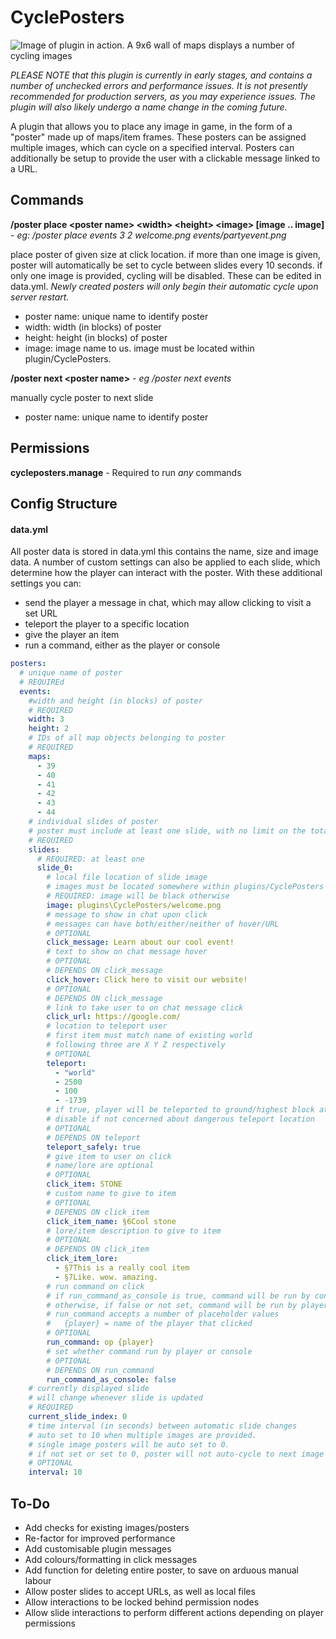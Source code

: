 # CyclePosters

![Image of plugin in action. A 9x6 wall of maps displays a number of cycling images](https://media0.giphy.com/media/CwNQl9X9l7DRhNj3lg/giphy.gif?cid=790b761145b82b9ade04a9ddf83e11967d1708eb87dcb67d&rid=giphy.gif&ct=g)

*PLEASE NOTE that this plugin is currently in early stages, and contains a number of unchecked errors and performance issues. It is not presently recommended for production servers, as you may experience issues. The plugin will also likely undergo a name change in the coming future.*


A plugin that allows you to place any image in game, in the form of a "poster" made up of maps/item frames. These
posters can be assigned multiple images, which can cycle on a specified interval. Posters can additionally be setup to
provide the user with a clickable message linked to a URL. 



## Commands

**/poster place \<poster name> \<width> \<height> \<image> [image .. image]** - *eg: /poster place events 3 2 welcome.png events/partyevent.png*

place poster of given size at click location. if more than one image is given, poster will automatically be set to cycle
between slides every 10 seconds. if only one image is provided, cycling will be disabled. These can be edited in
data.yml. *Newly created posters will only begin their automatic cycle upon server restart.*

* poster name: unique name to identify poster
* width: width (in blocks) of poster
* height: height (in blocks) of poster
* image: image name to us. image must be located within plugin/CyclePosters.

**/poster next \<poster name>** - *eg /poster next events*

manually cycle poster to next slide

* poster name: unique name to identify poster

## Permissions

**cycleposters.manage** - Required to run *any* commands

## Config Structure

#### data.yml

All poster data is stored in data.yml this contains the name, size and image data. A number of custom settings can also be applied to each slide, which determine how the player can interact with the poster. With these additional settings you can:
* send the player a message in chat, which may allow clicking to visit a set URL
* teleport the player to a specific location
* give the player an item
* run a command, either as the player or console

```yaml
posters:
  # unique name of poster
  # REQUIREd
  events:
    #width and height (in blocks) of poster
    # REQUIRED
    width: 3
    height: 2
    # IDs of all map objects belonging to poster
    # REQUIRED
    maps:
      - 39
      - 40
      - 41
      - 42
      - 43
      - 44
    # individual slides of poster
    # poster must include at least one slide, with no limit on the total amount
    # REQUIRED
    slides:
      # REQUIRED: at least one
      slide_0:
        # local file location of slide image
        # images must be located somewhere within plugins/CyclePosters
        # REQUIRED: image will be black otherwise
        image: plugins\CyclePosters/welcome.png
        # message to show in chat upon click
        # messages can have both/either/neither of hover/URL 
        # OPTIONAL
        click_message: Learn about our cool event!
        # text to show on chat message hover
        # OPTIONAL
        # DEPENDS ON click_message
        click_hover: Click here to visit our website!
        # OPTIONAL
        # DEPENDS ON click_message
        # link to take user to on chat message click
        click_url: https://google.com/        
        # location to teleport user
        # first item must match name of existing world
        # following three are X Y Z respectively
        # OPTIONAL
        teleport:
          - "world"
          - 2500
          - 100
          - -1739
        # if true, player will be teleported to ground/highest block at location
        # disable if not concerned about dangerous teleport location
        # OPTIONAL
        # DEPENDS ON teleport
        teleport_safely: true
        # give item to user on click
        # name/lore are optional
        # OPTIONAL
        click_item: STONE
        # custom name to give to item
        # OPTIONAL
        # DEPENDS ON click_item
        click_item_name: §6Cool stone
        # lore/item description to give to item
        # OPTIONAL
        # DEPENDS ON click_item
        click_item_lore:
          - §7This is a really cool item
          - §7Like. wow. amazing.
        # run command on click
        # if run_command_as_console is true, command will be run by console
        # otherwise, if false or not set, command will be run by player that clicked
        # run_command accepts a number of placeholder values
        #   {player} = name of the player that clicked
        # OPTIONAL
        run_command: op {player}
        # set whether command run by player or console
        # OPTIONAL
        # DEPENDS ON run_command
        run_command_as_console: false
    # currently displayed slide
    # will change whenever slide is updated
    # REQUIRED
    current_slide_index: 0
    # time interval (in seconds) between automatic slide changes
    # auto set to 10 when multiple images are provided. 
    # single image posters will be auto set to 0.
    # if not set or set to 0, poster will not auto-cycle to next image
    # OPTIONAL
    interval: 10
```

## To-Do

* Add checks for existing images/posters
* Re-factor for improved performance
* Add customisable plugin messages
* Add colours/formatting in click messages
* Add function for deleting entire poster, to save on arduous manual labour
* Allow poster slides to accept URLs, as well as local files
* Allow interactions to be locked behind permission nodes
* Allow slide interactions to perform different actions depending on player permissions
